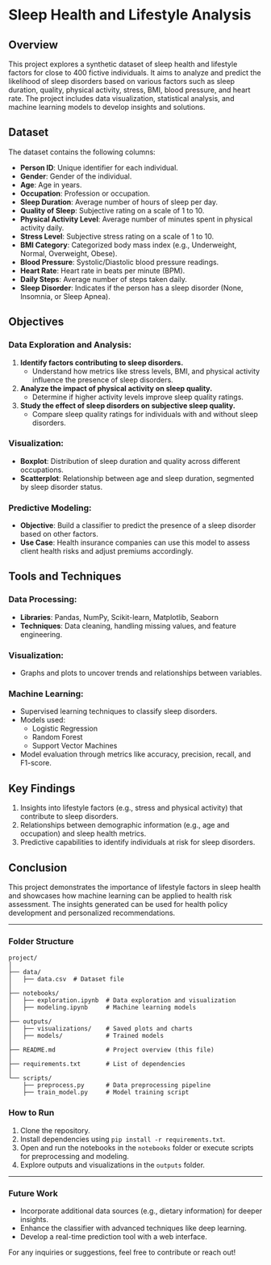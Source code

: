 # Sleep Health and Lifestyle Analysis

## Overview
This project explores a synthetic dataset of sleep health and lifestyle factors for close to 400 fictive individuals. It aims to analyze and predict the likelihood of sleep disorders based on various factors such as sleep duration, quality, physical activity, stress, BMI, blood pressure, and heart rate. The project includes data visualization, statistical analysis, and machine learning models to develop insights and solutions.

## Dataset
The dataset contains the following columns:

- **Person ID**: Unique identifier for each individual.
- **Gender**: Gender of the individual.
- **Age**: Age in years.
- **Occupation**: Profession or occupation.
- **Sleep Duration**: Average number of hours of sleep per day.
- **Quality of Sleep**: Subjective rating on a scale of 1 to 10.
- **Physical Activity Level**: Average number of minutes spent in physical activity daily.
- **Stress Level**: Subjective stress rating on a scale of 1 to 10.
- **BMI Category**: Categorized body mass index (e.g., Underweight, Normal, Overweight, Obese).
- **Blood Pressure**: Systolic/Diastolic blood pressure readings.
- **Heart Rate**: Heart rate in beats per minute (BPM).
- **Daily Steps**: Average number of steps taken daily.
- **Sleep Disorder**: Indicates if the person has a sleep disorder (None, Insomnia, or Sleep Apnea).

## Objectives
### Data Exploration and Analysis:
1. **Identify factors contributing to sleep disorders.**
   - Understand how metrics like stress levels, BMI, and physical activity influence the presence of sleep disorders.
2. **Analyze the impact of physical activity on sleep quality.**
   - Determine if higher activity levels improve sleep quality ratings.
3. **Study the effect of sleep disorders on subjective sleep quality.**
   - Compare sleep quality ratings for individuals with and without sleep disorders.

### Visualization:
- **Boxplot**: Distribution of sleep duration and quality across different occupations.
- **Scatterplot**: Relationship between age and sleep duration, segmented by sleep disorder status.

### Predictive Modeling:
- **Objective**: Build a classifier to predict the presence of a sleep disorder based on other factors.
- **Use Case**: Health insurance companies can use this model to assess client health risks and adjust premiums accordingly.

## Tools and Techniques
### Data Processing:
- **Libraries**: Pandas, NumPy, Scikit-learn, Matplotlib, Seaborn
- **Techniques**: Data cleaning, handling missing values, and feature engineering.

### Visualization:
- Graphs and plots to uncover trends and relationships between variables.

### Machine Learning:
- Supervised learning techniques to classify sleep disorders.
- Models used:
  - Logistic Regression
  - Random Forest
  - Support Vector Machines
- Model evaluation through metrics like accuracy, precision, recall, and F1-score.

## Key Findings
1. Insights into lifestyle factors (e.g., stress and physical activity) that contribute to sleep disorders.
2. Relationships between demographic information (e.g., age and occupation) and sleep health metrics.
3. Predictive capabilities to identify individuals at risk for sleep disorders.

## Conclusion
This project demonstrates the importance of lifestyle factors in sleep health and showcases how machine learning can be applied to health risk assessment. The insights generated can be used for health policy development and personalized recommendations.

---

### Folder Structure
```
project/
│
├── data/
│   ├── data.csv  # Dataset file
│
├── notebooks/
│   ├── exploration.ipynb  # Data exploration and visualization
│   ├── modeling.ipynb     # Machine learning models
│
├── outputs/
│   ├── visualizations/    # Saved plots and charts
│   ├── models/            # Trained models
│
├── README.md              # Project overview (this file)
│
├── requirements.txt       # List of dependencies
│
└── scripts/
    ├── preprocess.py      # Data preprocessing pipeline
    ├── train_model.py     # Model training script
```

### How to Run
1. Clone the repository.
2. Install dependencies using `pip install -r requirements.txt`.
3. Open and run the notebooks in the `notebooks` folder or execute scripts for preprocessing and modeling.
4. Explore outputs and visualizations in the `outputs` folder.

---

### Future Work
- Incorporate additional data sources (e.g., dietary information) for deeper insights.
- Enhance the classifier with advanced techniques like deep learning.
- Develop a real-time prediction tool with a web interface.

For any inquiries or suggestions, feel free to contribute or reach out!
